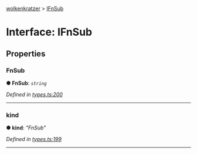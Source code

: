 [wolkenkratzer](../README.md) > [IFnSub](../interfaces/ifnsub.md)



# Interface: IFnSub


## Properties
<a id="fnsub"></a>

###  FnSub

**●  FnSub**:  *`string`* 

*Defined in [types.ts:200](https://github.com/arminhammer/wolkenkratzer/blob/ec8acae/src/types.ts#L200)*





___

<a id="kind"></a>

###  kind

**●  kind**:  *"FnSub"* 

*Defined in [types.ts:199](https://github.com/arminhammer/wolkenkratzer/blob/ec8acae/src/types.ts#L199)*





___


